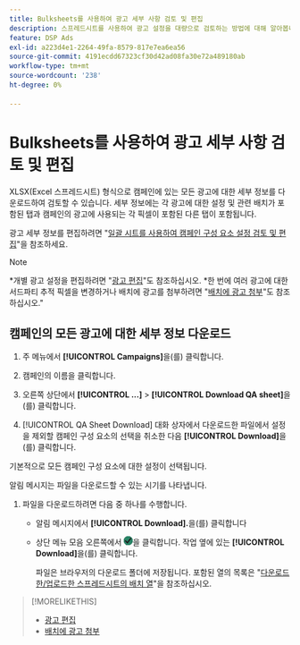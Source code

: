```yaml
---
title: Bulksheets를 사용하여 광고 세부 사항 검토 및 편집
description: 스프레드시트를 사용하여 광고 설정을 대량으로 검토하는 방법에 대해 알아봅니다.
feature: DSP Ads
exl-id: a223d4e1-2264-49fa-8579-817e7ea6ea56
source-git-commit: 4191ecdd67323cf30d42ad08fa30e72a489180ab
workflow-type: tm+mt
source-wordcount: '238'
ht-degree: 0%

---
```


# Bulksheets를 사용하여 광고 세부 사항 검토 및 편집

<!-- I should probably change this filename and get __?__ to set up a redirect from the old file to the new file. -->

XLSX(Excel 스프레드시트) 형식으로 캠페인에 있는 모든 광고에 대한 세부 정보를 다운로드하여 검토할 수 있습니다. 세부 정보에는 각 광고에 대한 설정 및 관련 배치가 포함된 탭과 캠페인의 광고에 사용되는 각 픽셀이 포함된 다른 탭이 포함됩니다.

광고 세부 정보를 편집하려면 &quot;[일괄 시트를 사용하여 캠페인 구성 요소 설정 검토 및 편집](/help/dsp/campaign-management/campaign-components-review-edit.md)&quot;을 참조하세요.

>[!NOTE]
>
>*개별 광고 설정을 편집하려면 &quot;[광고 편집](/help/dsp/campaign-management/ads/ad-edit.md)&quot;도 참조하십시오.
>*한 번에 여러 광고에 대한 서드파티 추적 픽셀을 변경하거나 배치에 광고를 첨부하려면 &quot;[배치에 광고 첨부](/help/dsp/campaign-management/ads/ad-attach-to-placement.md)&quot;도 참조하십시오.&quot;

## 캠페인의 모든 광고에 대한 세부 정보 다운로드

1. 주 메뉴에서 **[!UICONTROL Campaigns]**&#x200B;을(를) 클릭합니다.

1. 캠페인의 이름을 클릭합니다.

1. 오른쪽 상단에서 **[!UICONTROL ...]** > **[!UICONTROL Download QA sheet]**&#x200B;을(를) 클릭합니다.

1. [!UICONTROL QA Sheet Download] 대화 상자에서 다운로드한 파일에서 설정을 제외할 캠페인 구성 요소의 선택을 취소한 다음 **[!UICONTROL Download]**&#x200B;을(를) 클릭합니다.

기본적으로 모든 캠페인 구성 요소에 대한 설정이 선택됩니다.

알림 메시지는 파일을 다운로드할 수 있는 시기를 나타냅니다.

1. 파일을 다운로드하려면 다음 중 하나를 수행합니다.

   * 알림 메시지에서 **[!UICONTROL Download].**&#x200B;을(를) 클릭합니다

   * 상단 메뉴 모음 오른쪽에서 ![작업](/help/dsp/assets/downloads.png)을 클릭합니다. 작업 옆에 있는 **[!UICONTROL Download]**&#x200B;을(를) 클릭합니다.

     파일은 브라우저의 다운로드 폴더에 저장됩니다. 포함된 열의 목록은 &quot;[다운로드한/업로드한 스프레드시트의 배치 열](#qa-sheet-columns)&quot;을 참조하십시오.

>[!MORELIKETHIS]
>
>* [광고 편집](/help/dsp/campaign-management/ads/ad-edit.md)
>* [배치에 광고 첨부](/help/dsp/campaign-management/ads/ad-attach-to-placement.md)
